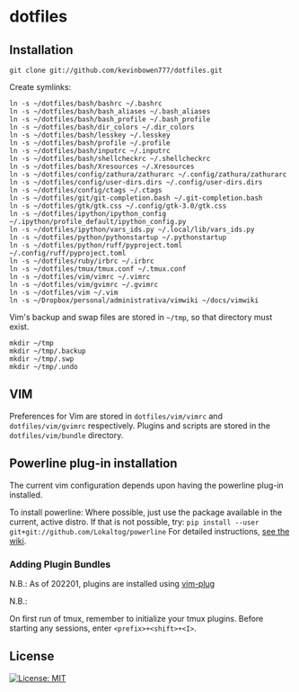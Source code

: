 # dotfiles

## Installation #

    git clone git://github.com/kevinbowen777/dotfiles.git

Create symlinks:

    ln -s ~/dotfiles/bash/bashrc ~/.bashrc
    ln -s ~/dotfiles/bash/bash_aliases ~/.bash_aliases
    ln -s ~/dotfiles/bash/bash_profile ~/.bash_profile
    ln -s ~/dotfiles/bash/dir_colors ~/.dir_colors
    ln -s ~/dotfiles/bash/lesskey ~/.lesskey
    ln -s ~/dotfiles/bash/profile ~/.profile
    ln -s ~/dotfiles/bash/inputrc ~/.inputrc
    ln -s ~/dotfiles/bash/shellcheckrc ~/.shellcheckrc
    ln -s ~/dotfiles/bash/Xresources ~/.Xresources
    ln -s ~/dotfiles/config/zathura/zathurarc ~/.config/zathura/zathurarc
    ln -s ~/dotfiles/config/user-dirs.dirs ~/.config/user-dirs.dirs
    ln -s ~/dotfiles/config/ctags ~/.ctags
    ln -s ~/dotfiles/git/git-completion.bash ~/.git-completion.bash
    ln -s ~/dotfiles/gtk/gtk.css ~/.config/gtk-3.0/gtk.css
    ln -s ~/dotfiles/ipython/ipython_config ~/.ipython/profile_default/ipython_config.py
    ln -s ~/dotfiles/ipython/vars_ids.py ~/.local/lib/vars_ids.py
    ln -s ~/dotfiles/python/pythonstartup ~/.pythonstartup
    ln -s ~/dotfiles/python/ruff/pyproject.toml ~/.config/ruff/pyproject.toml
    ln -s ~/dotfiles/ruby/irbrc ~/.irbrc
    ln -s ~/dotfiles/tmux/tmux.conf ~/.tmux.conf
    ln -s ~/dotfiles/vim/vimrc ~/.vimrc
    ln -s ~/dotfiles/vim/gvimrc ~/.gvimrc
    ln -s ~/dotfiles/vim ~/.vim
    ln -s ~/Dropbox/personal/administrativa/vimwiki ~/docs/vimwiki

Vim's backup and swap files are stored in `~/tmp`, so that directory must exist.

    mkdir ~/tmp
    mkdir ~/tmp/.backup
    mkdir ~/tmp/.swp
    mkdir ~/tmp/.undo

## VIM #

Preferences for Vim are stored in `dotfiles/vim/vimrc` and `dotfiles/vim/gvimrc`
respectively. Plugins and scripts are stored in the `dotfiles/vim/bundle`
directory.

## Powerline plug-in installation
The current vim configuration depends upon having the powerline plug-in
installed.

To install powerline:
    Where possible, just use the package available in the current, active
    distro. If that is not possible, try:
    ```
	pip install --user git+git://github.com/Lokaltog/powerline
    ```
For detailed instructions, [see the wiki](https://github.com/kevinbowen777/dotfiles/wiki/Powerline-Plugin-Installation-Instructions).

### Adding Plugin Bundles ##

N.B.: As of 202201, plugins are installed using
[vim-plug](https://github.com/junegunn/vim-plug)

N.B.: 

On first run of tmux, remember to initialize your tmux plugins. Before 
starting any sessions, enter `<prefix>+<shift>+<I>`.

## License
[![License: MIT](https://img.shields.io/badge/License-MIT-yellow.svg)](https://opensource.org/licenses/MIT)
